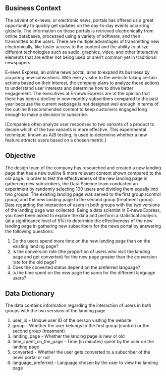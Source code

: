##  Business Context
The advent of e-news, or electronic news, portals has offered us a great opportunity to quickly get updates on the day-to-day events occurring globally. The information on these portals is retrieved electronically from online databases, processed using a variety of software, and then transmitted to the users. There are multiple advantages of transmitting new electronically, like faster access to the content and the ability to utilize different technologies such as audio, graphics, video, and other interactive elements that are either not being used or aren’t common yet in traditional newspapers.

E-news Express, an online news portal, aims to expand its business by acquiring new subscribers. With every visitor to the website taking certain actions based on their interest, the company plans to analyze these actions to understand user interests and determine how to drive better engagement. The executives at E-news Express are of the opinion that there has been a decline in new monthly subscribers compared to the past year because the current webpage is not designed well enough in terms of the outline & recommended content to keep customers engaged long enough to make a decision to subscribe.

[Companies often analyze user responses to two variants of a product to decide which of the two variants is more effective. This experimental technique, known as A/B testing, is used to determine whether a new feature attracts users based on a chosen metric.]

## Objective
The design team of the company has researched and created a new landing page that has a new outline & more relevant content shown compared to the old page. In order to test the effectiveness of the new landing page in gathering new subscribers, the Data Science team conducted an experiment by randomly selecting 100 users and dividing them equally into two groups. The existing landing page was served to the first group (control group) and the new landing page to the second group (treatment group). Data regarding the interaction of users in both groups with the two versions of the landing page was collected. Being a data scientist in E-news Express, you have been asked to explore the data and perform a statistical analysis (at a significance level of 5%) to determine the effectiveness of the new landing page in gathering new subscribers for the news portal by answering the following questions:

 

1.   Do the users spend more time on the new landing page than on the existing landing page?
2.   Is the conversion rate (the proportion of users who visit the landing page and get converted) for the new page greater than the conversion rate for the old page?
3.   Does the converted status depend on the preferred language?
4.   Is the time spent on the new page the same for the different language users?
 

## Data Dictionary
The data contains information regarding the interaction of users in both groups with the two versions of the landing page.

1.  user_id - Unique user ID of the person visiting the website
2.  group - Whether the user belongs to the first group (control) or the second  group (treatment)
3.  landing_page - Whether the landing page is new or old
4.  time_spent_on_the_page - Time (in minutes) spent by the user on the landing page
5.  converted - Whether the user gets converted to a subscriber of the news portal or not
6.  language_preferred - Language chosen by the user to view the landing page
